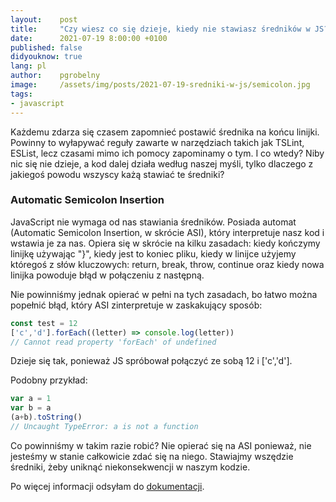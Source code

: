 ```yaml
---
layout:    post
title:     "Czy wiesz co się dzieje, kiedy nie stawiasz średników w JS?"
date:      2021-07-19 8:00:00 +0100
published: false
didyouknow: true
lang: pl
author:    pgrobelny
image:     /assets/img/posts/2021-07-19-sredniki-w-js/semicolon.jpg
tags:
- javascript
---
```

Każdemu zdarza się czasem zapomnieć postawić średnika na końcu linijki. Powinny to wyłapywać reguły zawarte w narzędziach takich jak TSLint, ESList, lecz czasami mimo ich pomocy zapominamy o tym. I co wtedy? Niby nic się nie dzieje, a kod dalej działa według naszej myśli, tylko dlaczego z jakiegoś powodu wszyscy każą stawiać te średniki?

### Automatic Semicolon Insertion
JavaScript nie wymaga od nas stawiania średników. Posiada automat (Automatic Semicolon Insertion, w skrócie ASI), który interpretuje nasz kod i wstawia je za nas. Opiera się w skrócie na kilku zasadach: kiedy kończymy linijkę używając "}", kiedy jest to koniec pliku, kiedy w linijce użyjemy któregoś z słów kluczowych: return, break, throw, continue oraz kiedy nowa linijka powoduje błąd w połączeniu z następną.

Nie powinniśmy jednak opierać w pełni na tych zasadach, bo łatwo można popełnić błąd, który ASI zinterpretuje w zaskakujący sposób:

```javascript
const test = 12
['c','d'].forEach((letter) => console.log(letter))
// Cannot read property 'forEach' of undefined
```
Dzieje się tak, ponieważ JS spróbował połączyć ze sobą 12 i ['c','d'].

Podobny przykład:
```javascript
var a = 1
var b = a
(a+b).toString()
// Uncaught TypeError: a is not a function
```
Co powinniśmy w takim razie robić? Nie opierać się na ASI ponieważ, nie jesteśmy w stanie całkowicie zdać się na niego. Stawiajmy wszędzie średniki, żeby uniknąć niekonsekwencji w naszym kodzie.

Po więcej informacji odsyłam do [dokumentacji](https://tc39.es/ecma262/#sec-automatic-semicolon-insertion).
